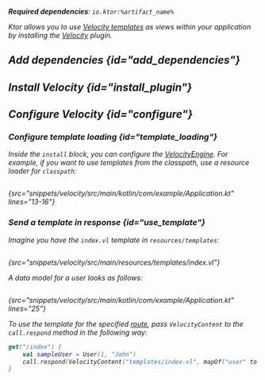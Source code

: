 [//]: # (title: Velocity)

[velocity_engine]: https://velocity.apache.org/engine/devel/apidocs/org/apache/velocity/app/VelocityEngine.html

<var name="plugin_name" value="Velocity"/>
<var name="artifact_name" value="ktor-server-velocity"/>

<microformat>
<p>
<b>Required dependencies</b>: <code>io.ktor:%artifact_name%</code>
</p>
<var name="example_name" value="velocity"/>
<include src="lib.xml" include-id="download_example"/>
</microformat>

Ktor allows you to use [Velocity templates](https://velocity.apache.org/engine/) as views within your application by installing the [Velocity](https://api.ktor.io/ktor-server/ktor-server-plugins/ktor-server-velocity/io.ktor.server.velocity/-velocity/index.html) plugin.


## Add dependencies {id="add_dependencies"}

<include src="lib.xml" include-id="add_ktor_artifact_intro"/>
<include src="lib.xml" include-id="add_ktor_artifact"/>

## Install Velocity {id="install_plugin"}

<include src="lib.xml" include-id="install_plugin"/>


## Configure Velocity {id="configure"}
### Configure template loading {id="template_loading"}
Inside the `install` block, you can configure the [VelocityEngine][velocity_engine]. For example, if you want to use templates from the classpath, use a resource loader for `classpath`:
```kotlin
```
{src="snippets/velocity/src/main/kotlin/com/example/Application.kt" lines="13-16"}

### Send a template in response {id="use_template"}
Imagine you have the `index.vl` template in `resources/templates`:
```html
```
{src="snippets/velocity/src/main/resources/templates/index.vl"}

A data model for a user looks as follows:
```kotlin
```
{src="snippets/velocity/src/main/kotlin/com/example/Application.kt" lines="25"}

To use the template for the specified [route](Routing_in_Ktor.md), pass `VelocityContent` to the `call.respond` method in the following way:
```kotlin
get("/index") {
    val sampleUser = User(1, "John")
    call.respond(VelocityContent("templates/index.vl", mapOf("user" to sampleUser)))
}
```
